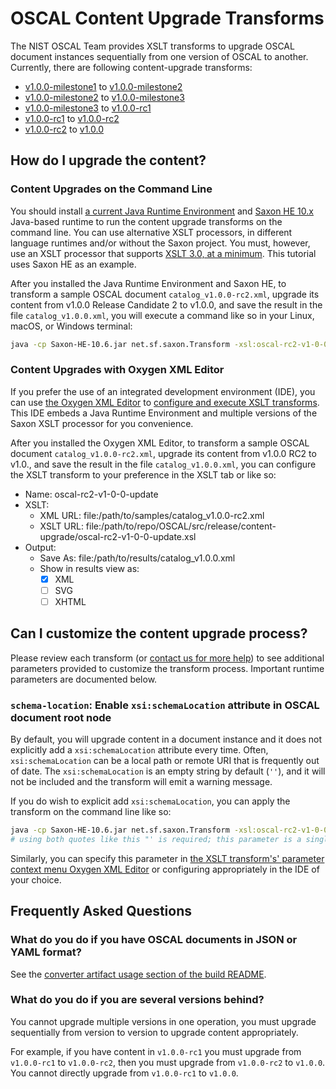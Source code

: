 # OSCAL Content Upgrade Transforms

The NIST OSCAL Team provides XSLT transforms to upgrade OSCAL document instances sequentially from one version of OSCAL to another. Currently, there are following content-upgrade transforms:

- [v1.0.0-milestone1](https://github.com/usnistgov/OSCAL/releases/tag/v1.0.0-milestone1) to [v1.0.0-milestone2](https://github.com/usnistgov/OSCAL/releases/tag/v1.0.0-milestone2)
- [v1.0.0-milestone2](https://github.com/usnistgov/OSCAL/releases/tag/v1.0.0-milestone2) to [v1.0.0-milestone3](https://github.com/usnistgov/OSCAL/releases/tag/v1.0.0-milestone3)
- [v1.0.0-milestone3](https://github.com/usnistgov/OSCAL/releases/tag/v1.0.0-milestone3) to [v1.0.0-rc1](https://github.com/usnistgov/OSCAL/releases/tag/v1.0.0-rc1)
- [v1.0.0-rc1](https://github.com/usnistgov/OSCAL/releases/tag/v1.0.0-rc1) to [v1.0.0-rc2](https://github.com/usnistgov/OSCAL/releases/tag/v1.0.0-rc2)
- [v1.0.0-rc2](https://github.com/usnistgov/OSCAL/releases/tag/v1.0.0-rc2) to [v1.0.0](https://github.com/usnistgov/OSCAL/releases/tag/v1.0.0)

## How do I upgrade the content?

### Content Upgrades on the Command Line

You should install [a current Java Runtime Environment](https://www.oracle.com/java/technologies/downloads/) and [Saxon HE 10.x](http://saxon.sourceforge.net/) Java-based runtime to run the content upgrade transforms on the command line. You can use alternative XSLT processors, in different language runtimes and/or without the Saxon project. You must, however, use an XSLT processor that supports [XSLT 3.0, at a minimum](https://www.w3.org/TR/xslt-30/). This tutorial uses Saxon HE as an example.

After you installed the Java Runtime Environment and Saxon HE, to transform a sample OSCAL document `catalog_v1.0.0-rc2.xml`, upgrade its content from v1.0.0 Release Candidate 2 to v1.0.0, and save the result in the file `catalog_v1.0.0.xml`, you will execute a command like so in your Linux, macOS, or Windows terminal:

```sh
java -cp Saxon-HE-10.6.jar net.sf.saxon.Transform -xsl:oscal-rc2-v1-0-0-update.xsl -s:catalog_v1.0.0-rc2.xml -o:catalog_v1.0.0.xml
```

### Content Upgrades with Oxygen XML Editor

If you prefer the use of an integrated development environment (IDE), you can use [the Oxygen XML Editor](https://www.oxygenxml.com/) to [configure and execute XSLT transforms](https://www.oxygenxml.com/doc/ug-oxygen/topics/xslt-tab.html). This IDE embeds a Java Runtime Environment and multiple versions of the Saxon XSLT processor for you convenience.

After you installed the Oxygen XML Editor, to transform a sample OSCAL document `catalog_v1.0.0-rc2.xml`, upgrade its content from v1.0.0 RC2 to v1.0., and save the result in the file `catalog_v1.0.0.xml`, you can configure the XSLT transform to your preference in the XSLT tab or like so:

- Name: oscal-rc2-v1-0-0-update
- XSLT:
  - XML URL: file:/path/to/samples/catalog_v1.0.0-rc2.xml
  - XSLT URL: file:/path/to/repo/OSCAL/src/release/content-upgrade/oscal-rc2-v1-0-0-update.xsl
- Output:
  - Save As: file:/path/to/results/catalog_v1.0.0.xml
  - Show in results view as:
    - [X] XML
    - [ ] SVG
    - [ ] XHTML

## Can I customize the content upgrade process?

Please review each transform (or [contact us for more help](https://pages.nist.gov/OSCAL/contact/)) to see additional parameters provided to customize the transform process. Important runtime parameters are documented below.

### `schema-location`: Enable `xsi:schemaLocation` attribute in OSCAL document root node

By default, you will upgrade content in a document instance and it does not explicitly add a `xsi:schemaLocation` attribute every time. Often, `xsi:schemaLocation` can be a local path or remote URI that is frequently out of date. The `xsi:schemaLocation` is an empty string by default (`''`), and it will not be included and the transform will emit a warning message.

If you do wish to explicit add `xsi:schemaLocation`, you can apply the transform on the command line like so:

```sh
java -cp Saxon-HE-10.6.jar net.sf.saxon.Transform -xsl:oscal-rc2-v1-0-0-update.xsl -s:catalog_v1.0.0-rc2.xml -o:catalog_v1.0.0.xml schema-location="'http://csrc.nist.gov/ns/oscal/1.0 ../../../../../xml/schema/oscal_catalog_schema.xsd'"
# using both quotes like this "' is required; this parameter is a single XML string
```

Similarly, you can specify this parameter in [the XSLT transform's' parameter context menu Oxygen XML Editor](https://www.oxygenxml.com/doc/ug-editor/topics/xslt-stylesheet-parameters.html) or configuring appropriately in the IDE of your choice.

## Frequently Asked Questions

### What do you do if you have OSCAL documents in JSON or YAML format?

See the [converter artifact usage section of the build README](../../../build/README.md#converters).

### What do you do if you are several versions behind?

You cannot upgrade multiple versions in one operation, you must upgrade sequentially from version to version to upgrade content appropriately.

For example, if you have content in `v1.0.0-rc1` you must upgrade from `v1.0.0-rc1` to `v1.0.0-rc2`, then you must upgrade from `v1.0.0-rc2` to `v1.0.0`. You cannot directly upgrade from `v1.0.0-rc1` to `v1.0.0`.
